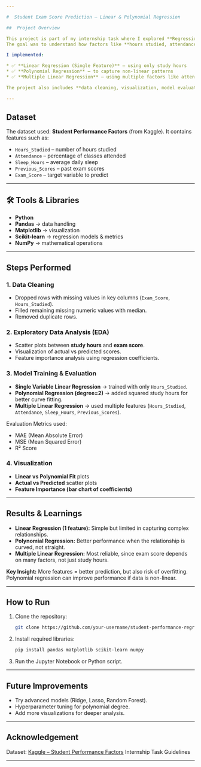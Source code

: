 ```yaml
---

#  Student Exam Score Prediction – Linear & Polynomial Regression

##  Project Overview

This project is part of my internship task where I explored **Regression Models** to predict students' exam scores.
The goal was to understand how factors like **hours studied, attendance, sleep, and previous scores** affect exam performance, and to build models that can make predictions.

I implemented:

* ✅ **Linear Regression (Single Feature)** – using only study hours
* ✅ **Polynomial Regression** – to capture non-linear patterns
* ✅ **Multiple Linear Regression** – using multiple factors like attendance, sleep, etc.

The project also includes **data cleaning, visualization, model evaluation, and performance comparison**.

---
```


##  Dataset

The dataset used: **Student Performance Factors** (from Kaggle).
It contains features such as:

* `Hours_Studied` – number of hours studied
* `Attendance` – percentage of classes attended
* `Sleep_Hours` – average daily sleep
* `Previous_Scores` – past exam scores
* `Exam_Score` – target variable to predict

---

## 🛠️ Tools & Libraries

* **Python**
* **Pandas** → data handling
* **Matplotlib** → visualization
* **Scikit-learn** → regression models & metrics
* **NumPy** → mathematical operations

---

##  Steps Performed

### 1. **Data Cleaning**

* Dropped rows with missing values in key columns (`Exam_Score`, `Hours_Studied`).
* Filled remaining missing numeric values with median.
* Removed duplicate rows.

### 2. **Exploratory Data Analysis (EDA)**

* Scatter plots between **study hours** and **exam score**.
* Visualization of actual vs predicted scores.
* Feature importance analysis using regression coefficients.

### 3. **Model Training & Evaluation**

* **Single Variable Linear Regression** → trained with only `Hours_Studied`.
* **Polynomial Regression (degree=2)** → added squared study hours for better curve fitting.
* **Multiple Linear Regression** → used multiple features (`Hours_Studied`, `Attendance`, `Sleep_Hours`, `Previous_Scores`).

Evaluation Metrics used:

* MAE (Mean Absolute Error)
* MSE (Mean Squared Error)
* R² Score

### 4. **Visualization**

* **Linear vs Polynomial Fit** plots
* **Actual vs Predicted** scatter plots
* **Feature Importance (bar chart of coefficients)**

---

##  Results & Learnings

* **Linear Regression (1 feature):** Simple but limited in capturing complex relationships.
* **Polynomial Regression:** Better performance when the relationship is curved, not straight.
* **Multiple Linear Regression:** Most reliable, since exam score depends on many factors, not just study hours.

 **Key Insight:** More features = better prediction, but also risk of overfitting. Polynomial regression can improve performance if data is non-linear.

---

##  How to Run

1. Clone the repository:

   ```bash
   git clone https://github.com/your-username/student-performance-regression.git
   ```
2. Install required libraries:

   ```bash
   pip install pandas matplotlib scikit-learn numpy
   ```
3. Run the Jupyter Notebook or Python script.

---

##  Future Improvements

* Try advanced models (Ridge, Lasso, Random Forest).
* Hyperparameter tuning for polynomial degree.
* Add more visualizations for deeper analysis.

---

## Acknowledgement

Dataset: [Kaggle – Student Performance Factors](https://www.kaggle.com/)
Internship Task Guidelines

---

